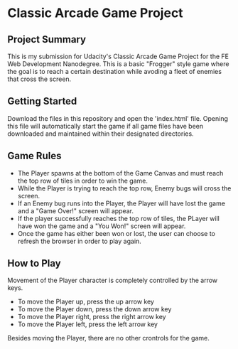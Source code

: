 # Classic Arcade Game Project

## Project Summary

This is my submission for Udacity's Classic Arcade Game Project for the FE Web Development Nanodegree. This is a basic "Frogger" style game where the goal is to reach a certain destination while avoding a fleet of enemies that cross the screen.

## Getting Started

Download the files in this repository and open the 'index.html' file. Opening this file will automatically start the game if all game files have been downloaded and maintained within their designated directories.

## Game Rules

* The Player spawns at the bottom of the Game Canvas and must reach the top row of tiles in order to win the game.
* While the Player is trying to reach the top row, Enemy bugs will cross the screen.
* If an Enemy bug runs into the Player, the Player will have lost the game and a "Game Over!" screen will appear.
* If the player successfully reaches the top row of tiles, the PLayer will have won the game and a "You Won!" screen will appear.
* Once the game has either been won or lost, the user can choose to refresh the browser in order to play again.

## How to Play

Movement of the Player character is completely controlled by the arrow keys.

* To move the Player up, press the up arrow key
* To move the Player down, press the down arrow key
* To move the Player right, press the right arrow key
* To move the Player left, press the left arrow key

Besides moving the Player, there are no other crontrols for the game.